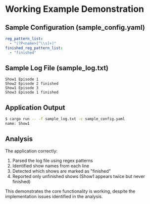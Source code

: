 # Working Example Demonstration

## Sample Configuration (sample_config.yaml)
```yaml
reg_pattern_list:
  - "(?P<name>[^\\s]+)"
finished_reg_pattern_list:
  - "finished"
```

## Sample Log File (sample_log.txt)
```
Show1 Episode 1
Show2 Episode 2 finished
Show1 Episode 3  
Show3 Episode 1 finished
```

## Application Output
```bash
$ cargo run -- -f sample_log.txt -c sample_config.yaml
name: Show1
```

## Analysis
The application correctly:
1. Parsed the log file using regex patterns
2. Identified show names from each line
3. Detected which shows are marked as "finished"
4. Reported only unfinished shows (Show1 appears twice but never finished)

This demonstrates the core functionality is working, despite the implementation issues identified in the analysis.